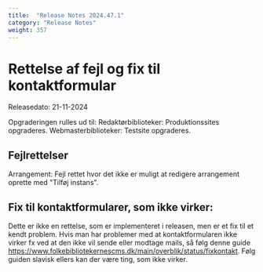 ```yaml
---
title:  "Release Notes 2024.47.1"
category: "Release Notes"
weight: 357
---  
```

# Rettelse af fejl og fix til kontaktformular

Releasedato: 21-11-2024

Opgraderingen rulles ud til: 
Redaktørbiblioteker: Produktionssites opgraderes. 
Webmasterbiblioteker: Testsite opgraderes. 

## Fejlrettelser

Arrangement: Fejl rettet hvor det ikke er muligt at redigere arrangement oprette med "Tilføj instans". 


## Fix til kontaktformularer, som ikke virker: 

Dette er ikke en rettelse, som er implementeret i releasen, men er et fix til et kendt problem.
Hvis man har problemer med at kontaktformularen ikke virker fx ved at den ikke vil sende eller modtage mails, så følg denne guide https://www.folkebibliotekernescms.dk/main/overblik/status/fixkontakt.
Følg guiden slavisk ellers kan der være ting, som ikke virker.
